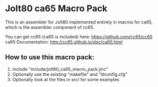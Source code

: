 # Jolt80 ca65 Macro Pack
This is an assembler for Jolt80 implemented entirely in macros for ca65,
which is the assembler component of cc65.

You can get cc65 (ca65 is included) here:  https://github.com/cc65/cc65
ca65 Documentation:  http://cc65.github.io/doc/ca65.html


## How to use this macro pack:
1.  Include "include/jolt80\_ca65\_macro\_pack.jinc"
2.  Optionally use the existing "makefile" and "ldconfig.cfg"
3.  Optionally look at the files in src/ for some examples
